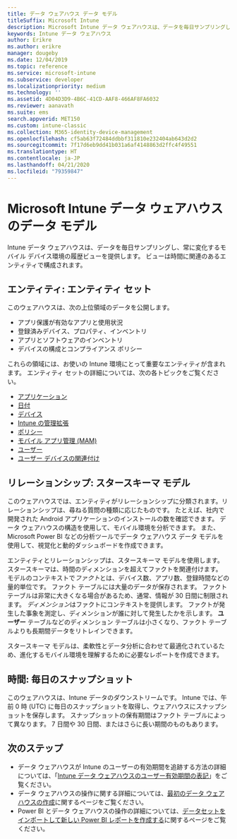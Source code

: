 ```yaml
---
title: データ ウェアハウス データ モデル
titleSuffix: Microsoft Intune
description: Microsoft Intune データ ウェアハウスは、データを毎日サンプリングし、常に変化するモバイル環境の履歴ビューを提供します。
keywords: Intune データ ウェアハウス
author: Erikre
ms.author: erikre
manager: dougeby
ms.date: 12/04/2019
ms.topic: reference
ms.service: microsoft-intune
ms.subservice: developer
ms.localizationpriority: medium
ms.technology: ''
ms.assetid: 4D04D3D9-4B6C-41CD-AAF8-466AF8FA6032
ms.reviewer: aanavath
ms.suite: ems
search.appverid: MET150
ms.custom: intune-classic
ms.collection: M365-identity-device-management
ms.openlocfilehash: cf5ab63f72484ddbbf311810e232404ab643d2d2
ms.sourcegitcommit: 7f17d6eb9dd41b031a6af4148863d2ffc4f49551
ms.translationtype: HT
ms.contentlocale: ja-JP
ms.lasthandoff: 04/21/2020
ms.locfileid: "79359847"
---
```

# <a name="microsoft-intune-data-warehouse-data-model"></a>Microsoft Intune データ ウェアハウスのデータ モデル

Intune データ ウェアハウスは、データを毎日サンプリングし、常に変化するモバイル デバイス環境の履歴ビューを提供します。 ビューは時間に関連のあるエンティティで構成されます。

## <a name="entities-entity-sets"></a>エンティティ: エンティティ セット

このウェアハウスは、次の上位領域のデータを公開します。

- アプリ保護が有効なアプリと使用状況
- 登録済みデバイス、プロパティ、インベントリ
- アプリとソフトウェアのインベントリ
- デバイスの構成とコンプライアンス ポリシー

これらの領域には、お使いの Intune 環境にとって重要なエンティティが含まれます。 エンティティ セットの詳細については、次の各トピックをご覧ください。

- [アプリケーション](reports-ref-application.md)
- [日付](reports-ref-date.md)
- [デバイス](reports-ref-devices.md)
- [Intune の管理拡張](reports-ref-intunemanagementextension.md)
- [ポリシー](reports-ref-policy.md)
- [モバイル アプリ管理 (MAM)](../apps/app-management.md)
- [ユーザー](reports-ref-user.md)
- [ユーザー デバイスの関連付け](reports-ref-user-device.md)

## <a name="relationships-star-schema-model"></a>リレーションシップ: スタースキーマ モデル

このウェアハウスでは、エンティティがリレーションシップに分類されます。リレーションシップは、尋ねる質問の種類に応じたものです。 たとえば、社内で開発された Android アプリケーションのインストールの数を確認できます。 データ ウェアハウスの構造を使用して、モバイル環境を分析できます。 また、Microsoft Power BI などの分析ツールでデータ ウェアハウス データ モデルを使用して、視覚化と動的ダッシュボードを作成できます。

エンティティとリレーションシップは、スタースキーマ モデルを使用します。 スタースキーマは、時間のディメンションを超えてファクトを関連付けます。 モデルのコンテキストで*ファクト*とは、デバイス数、アプリ数、登録時間などの量的単位です。 ファクト テーブルには大量のデータが保存されます。 ファクト テーブルは非常に大きくなる場合があるため、通常、情報が 30 日間に制限されます。 *ディメンション*はファクトにコンテキストを提供します。 ファクトが発生した事象を測定し、ディメンションが誰に対して発生したかを示します。 **ユーザー** テーブルなどのディメンション テーブルは小さくなり、ファクト テーブルよりも長期間データをリトレインできます。

スタースキーマ モデルは、柔軟性とデータ分析に合わせて最適化されているため、進化するモバイル環境を理解するために必要なレポートを作成できます。

## <a name="time-daily-snapshots"></a>時間: 毎日のスナップショット

このウェアハウスは、Intune データのダウンストリームです。 Intune では、午前 0 時 (UTC) に毎日のスナップショットを取得し、ウェアハウスにスナップショットを保存します。 スナップショットの保有期間はファクト テーブルによって異なります。 7 日間や 30 日間、またはさらに長い期間のものもあります。

## <a name="next-steps"></a>次のステップ

- データ ウェアハウスが Intune のユーザーの有効期間を追跡する方法の詳細については、「[Intune データ ウェアハウスのユーザー有効期間の表記](reports-ref-user-timeline.md)」をご覧ください。
- データ ウェアハウスの操作に関する詳細については、[最初のデータ ウェアハウスの作成](https://www.codeproject.com/Articles/652108/Create-First-Data-WareHouse)に関するページをご覧ください。
- Power BI とデータ ウェアハウスの操作の詳細については、[データセットをインポートして新しい Power BI レポートを作成する](https://powerbi.microsoft.com/documentation/powerbi-service-create-a-new-report/)に関するページをご覧ください。 

